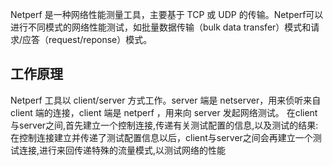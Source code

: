 Netperf 是一种网络性能测量工具，主要基于 TCP 或 UDP 的传输。Netperf可以进行不同模式的网络性能测试，如批量数据传输（bulk data transfer）模式和请求/应答（request/reponse）模式。



## 工作原理
Netperf 工具以 client/server 方式工作。server 端是 netserver，用来侦听来自 client 端的连接，client 端是 netperf ，用来向 server 发起网络测试。
在client与server之间,首先建立一个控制连接,传递有关测试配置的信息,以及测试的结果:在控制连接建立并传递了测试配置信息以后，client与server之间会再建立一个测试连接,进行来回传递特殊的流量模式,以测试网络的性能